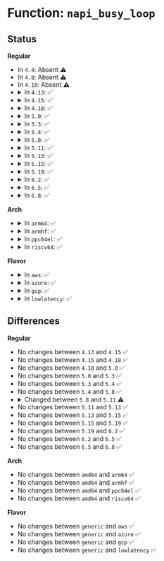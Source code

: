 # Function: <code>napi_busy_loop</code>

## Status
<b>Regular</b>
<ul>
<li>
In <code>4.4</code>: Absent ⚠️
</li>
<li>
In <code>4.8</code>: Absent ⚠️
</li>
<li>
In <code>4.10</code>: Absent ⚠️
</li>
<li>
<details>
<summary>In <code>4.13</code>: ✅</summary>

```c
void napi_busy_loop(unsigned int napi_id, bool (*loop_end)(void *, long unsigned int), void *loop_end_arg);
```

**Collision:** Unique Global

**Inline:** No

**Transformation:** False

**Instances:**

```
In net/core/dev.c (ffffffff817cd5d0)
Location: net/core/dev.c:5299
Inline: False
Direct callers:
  - fs/eventpoll.c:ep_poll
  - net/socket.c:sock_poll
  - net/core/datagram.c:__skb_try_recv_datagram
  - net/ipv4/tcp.c:tcp_recvmsg
  - net/ipv4/udp.c:__skb_recv_udp
```
**Symbols:**

```
ffffffff817cd5d0-ffffffff817cd83a: napi_busy_loop (STB_GLOBAL)
```
</details>
</li>
<li>
<details>
<summary>In <code>4.15</code>: ✅</summary>

```c
void napi_busy_loop(unsigned int napi_id, bool (*loop_end)(void *, long unsigned int), void *loop_end_arg);
```

**Collision:** Unique Global

**Inline:** No

**Transformation:** False

**Instances:**

```
In net/core/dev.c (ffffffff81846d00)
Location: net/core/dev.c:5440
Inline: False
Direct callers:
  - fs/eventpoll.c:ep_poll
  - net/socket.c:sock_poll
  - net/core/datagram.c:__skb_try_recv_datagram
  - net/ipv4/tcp.c:tcp_recvmsg
  - net/ipv4/udp.c:__skb_recv_udp
```
**Symbols:**

```
ffffffff81846d00-ffffffff81846f6a: napi_busy_loop (STB_GLOBAL)
```
</details>
</li>
<li>
<details>
<summary>In <code>4.18</code>: ✅</summary>

```c
void napi_busy_loop(unsigned int napi_id, bool (*loop_end)(void *, long unsigned int), void *loop_end_arg);
```

**Collision:** Unique Global

**Inline:** No

**Transformation:** False

**Instances:**

```
In net/core/dev.c (ffffffff81890370)
Location: net/core/dev.c:5570
Inline: False
Direct callers:
  - fs/eventpoll.c:ep_poll
  - net/socket.c:sock_poll
  - net/core/datagram.c:__skb_try_recv_datagram
  - net/ipv4/tcp.c:tcp_recvmsg
  - net/ipv4/udp.c:__skb_recv_udp
```
**Symbols:**

```
ffffffff81890370-ffffffff818905d0: napi_busy_loop (STB_GLOBAL)
```
</details>
</li>
<li>
<details>
<summary>In <code>5.0</code>: ✅</summary>

```c
void napi_busy_loop(unsigned int napi_id, bool (*loop_end)(void *, long unsigned int), void *loop_end_arg);
```

**Collision:** Unique Global

**Inline:** No

**Transformation:** False

**Instances:**

```
In net/core/dev.c (ffffffff818b0c20)
Location: net/core/dev.c:6123
Inline: False
Direct callers:
  - fs/eventpoll.c:ep_poll
  - net/socket.c:sock_poll
  - net/core/datagram.c:__skb_try_recv_datagram
  - net/ipv4/tcp.c:tcp_recvmsg
  - net/ipv4/udp.c:__skb_recv_udp
```
**Symbols:**

```
ffffffff818b0c20-ffffffff818b0e82: napi_busy_loop (STB_GLOBAL)
```
</details>
</li>
<li>
<details>
<summary>In <code>5.3</code>: ✅</summary>

```c
void napi_busy_loop(unsigned int napi_id, bool (*loop_end)(void *, long unsigned int), void *loop_end_arg);
```

**Collision:** Unique Global

**Inline:** No

**Transformation:** False

**Instances:**

```
In net/core/dev.c (ffffffff818fd9c0)
Location: net/core/dev.c:6133
Inline: False
Direct callers:
  - fs/eventpoll.c:ep_poll
  - net/socket.c:sock_poll
  - net/core/datagram.c:__skb_try_recv_datagram
  - net/ipv4/tcp.c:tcp_recvmsg
  - net/ipv4/udp.c:__skb_recv_udp
```
**Symbols:**

```
ffffffff818fd9c0-ffffffff818fdc1e: napi_busy_loop (STB_GLOBAL)
```
</details>
</li>
<li>
<details>
<summary>In <code>5.4</code>: ✅</summary>

```c
void napi_busy_loop(unsigned int napi_id, bool (*loop_end)(void *, long unsigned int), void *loop_end_arg);
```

**Collision:** Unique Global

**Inline:** No

**Transformation:** False

**Instances:**

```
In net/core/dev.c (ffffffff81935730)
Location: net/core/dev.c:6068
Inline: False
Direct callers:
  - fs/eventpoll.c:ep_poll
  - net/socket.c:sock_poll
  - net/core/datagram.c:__skb_try_recv_datagram
  - net/ipv4/tcp.c:tcp_recvmsg
  - net/ipv4/udp.c:__skb_recv_udp
```
**Symbols:**

```
ffffffff81935730-ffffffff819359a4: napi_busy_loop (STB_GLOBAL)
```
</details>
</li>
<li>
<details>
<summary>In <code>5.8</code>: ✅</summary>

```c
void napi_busy_loop(unsigned int napi_id, bool (*loop_end)(void *, long unsigned int), void *loop_end_arg);
```

**Collision:** Unique Global

**Inline:** No

**Transformation:** False

**Instances:**

```
In net/core/dev.c (ffffffff81a0a3f0)
Location: net/core/dev.c:6458
Inline: False
Direct callers:
  - fs/eventpoll.c:ep_poll
  - net/socket.c:sock_poll
  - net/core/datagram.c:__skb_try_recv_datagram
  - net/ipv4/tcp.c:tcp_recvmsg
  - net/ipv4/udp.c:__skb_recv_udp
```
**Symbols:**

```
ffffffff81a0a3f0-ffffffff81a0a686: napi_busy_loop (STB_GLOBAL)
```
</details>
</li>
<li>
<details>
<summary>In <code>5.11</code>: ✅</summary>

```c
void napi_busy_loop(unsigned int napi_id, bool (*loop_end)(void *, long unsigned int), void *loop_end_arg, bool prefer_busy_poll, u16 budget);
```

**Collision:** Unique Global

**Inline:** No

**Transformation:** False

**Instances:**

```
In net/core/dev.c (ffffffff81a0c710)
Location: net/core/dev.c:6584
Inline: False
Direct callers:
  - fs/eventpoll.c:ep_poll
  - net/socket.c:sock_poll
  - net/core/datagram.c:__skb_try_recv_datagram
  - net/ipv4/tcp.c:tcp_recvmsg
  - net/ipv4/udp.c:__skb_recv_udp
  - net/xdp/xsk.c:xsk_recvmsg
  - net/xdp/xsk.c:xsk_sendmsg
```
**Symbols:**

```
ffffffff81a0c710-ffffffff81a0c9ea: napi_busy_loop (STB_GLOBAL)
```
</details>
</li>
<li>
<details>
<summary>In <code>5.13</code>: ✅</summary>

```c
void napi_busy_loop(unsigned int napi_id, bool (*loop_end)(void *, long unsigned int), void *loop_end_arg, bool prefer_busy_poll, u16 budget);
```

**Collision:** Unique Global

**Inline:** No

**Transformation:** False

**Instances:**

```
In net/core/dev.c (ffffffff819f29f0)
Location: net/core/dev.c:6705
Inline: False
Direct callers:
  - fs/eventpoll.c:ep_poll
  - net/socket.c:sock_poll
  - net/core/datagram.c:__skb_try_recv_datagram
  - net/ipv4/tcp.c:tcp_recvmsg
  - net/ipv4/udp.c:__skb_recv_udp
  - net/xdp/xsk.c:xsk_recvmsg
  - net/xdp/xsk.c:xsk_sendmsg
```
**Symbols:**

```
ffffffff819f29f0-ffffffff819f2cca: napi_busy_loop (STB_GLOBAL)
```
</details>
</li>
<li>
<details>
<summary>In <code>5.15</code>: ✅</summary>

```c
void napi_busy_loop(unsigned int napi_id, bool (*loop_end)(void *, long unsigned int), void *loop_end_arg, bool prefer_busy_poll, u16 budget);
```

**Collision:** Unique Global

**Inline:** No

**Transformation:** False

**Instances:**

```
In net/core/dev.c (ffffffff81aa48c0)
Location: net/core/dev.c:6691
Inline: False
Direct callers:
  - fs/eventpoll.c:ep_poll
  - net/socket.c:sock_poll
  - net/core/datagram.c:__skb_try_recv_datagram
  - net/ipv4/tcp.c:tcp_recvmsg
  - net/ipv4/udp.c:__skb_recv_udp
  - net/xdp/xsk.c:xsk_recvmsg
  - net/xdp/xsk.c:xsk_sendmsg
```
**Symbols:**

```
ffffffff81aa48c0-ffffffff81aa4b9a: napi_busy_loop (STB_GLOBAL)
```
</details>
</li>
<li>
<details>
<summary>In <code>5.19</code>: ✅</summary>

```c
void napi_busy_loop(unsigned int napi_id, bool (*loop_end)(void *, long unsigned int), void *loop_end_arg, bool prefer_busy_poll, u16 budget);
```

**Collision:** Unique Global

**Inline:** No

**Transformation:** False

**Instances:**

```
In net/core/dev.c (ffffffff81c1c020)
Location: net/core/dev.c:6177
Inline: False
Direct callers:
  - fs/eventpoll.c:ep_poll
  - net/socket.c:sock_poll
  - net/core/datagram.c:__skb_try_recv_datagram
  - net/ipv4/tcp.c:tcp_recvmsg
  - net/ipv4/udp.c:__skb_recv_udp
  - net/xdp/xsk.c:xsk_recvmsg
  - net/xdp/xsk.c:xsk_sendmsg
```
**Symbols:**

```
ffffffff81c1c020-ffffffff81c1c35a: napi_busy_loop (STB_GLOBAL)
```
</details>
</li>
<li>
<details>
<summary>In <code>6.2</code>: ✅</summary>

```c
void napi_busy_loop(unsigned int napi_id, bool (*loop_end)(void *, long unsigned int), void *loop_end_arg, bool prefer_busy_poll, u16 budget);
```

**Collision:** Unique Global

**Inline:** No

**Transformation:** False

**Instances:**

```
In net/core/dev.c (ffffffff81dcd000)
Location: net/core/dev.c:6166
Inline: False
Direct callers:
  - fs/eventpoll.c:ep_poll
  - net/socket.c:sock_poll
  - net/core/datagram.c:__skb_try_recv_datagram
  - net/ipv4/tcp.c:tcp_recvmsg
  - net/ipv4/udp.c:__skb_recv_udp
```
**Symbols:**

```
ffffffff81dcd000-ffffffff81dcd33a: napi_busy_loop (STB_GLOBAL)
```
</details>
</li>
<li>
<details>
<summary>In <code>6.5</code>: ✅</summary>

```c
void napi_busy_loop(unsigned int napi_id, bool (*loop_end)(void *, long unsigned int), void *loop_end_arg, bool prefer_busy_poll, u16 budget);
```

**Collision:** Unique Global

**Inline:** No

**Transformation:** False

**Instances:**

```
In net/core/dev.c (ffffffff81e3db60)
Location: net/core/dev.c:6143
Inline: False
Direct callers:
  - fs/eventpoll.c:ep_poll
  - net/socket.c:sock_poll
  - net/core/datagram.c:__skb_try_recv_datagram
  - net/ipv4/tcp.c:tcp_recvmsg
  - net/ipv4/udp.c:__skb_recv_udp
```
**Symbols:**

```
ffffffff81e3db60-ffffffff81e3de93: napi_busy_loop (STB_GLOBAL)
```
</details>
</li>
<li>
<details>
<summary>In <code>6.8</code>: ✅</summary>

```c
void napi_busy_loop(unsigned int napi_id, bool (*loop_end)(void *, long unsigned int), void *loop_end_arg, bool prefer_busy_poll, u16 budget);
```

**Collision:** Unique Global

**Inline:** No

**Transformation:** False

**Instances:**

```
In net/core/dev.c (ffffffff81efc400)
Location: net/core/dev.c:6225
Inline: False
Direct callers:
  - fs/eventpoll.c:ep_poll
  - net/socket.c:sock_poll
  - net/core/datagram.c:__skb_try_recv_datagram
  - net/ipv4/tcp.c:tcp_recvmsg
  - net/ipv4/udp.c:__skb_recv_udp
```
**Symbols:**

```
ffffffff81efc400-ffffffff81efc733: napi_busy_loop (STB_GLOBAL)
```
</details>
</li>
</ul>
<b>Arch</b>
<ul>
<li>
<details>
<summary>In <code>arm64</code>: ✅</summary>

```c
void napi_busy_loop(unsigned int napi_id, bool (*loop_end)(void *, long unsigned int), void *loop_end_arg);
```

**Collision:** Unique Global

**Inline:** No

**Transformation:** False

**Instances:**

```
In net/core/dev.c (ffff800010bd3af0)
Location: net/core/dev.c:6068
Inline: False
Direct callers:
  - fs/eventpoll.c:ep_poll
  - net/socket.c:sock_poll
  - net/core/datagram.c:__skb_try_recv_datagram
  - net/ipv4/tcp.c:tcp_recvmsg
  - net/ipv4/udp.c:__skb_recv_udp
```
**Symbols:**

```
ffff800010bd3af0-ffff800010bd3db8: napi_busy_loop (STB_GLOBAL)
```
</details>
</li>
<li>
<details>
<summary>In <code>armhf</code>: ✅</summary>

```c
void napi_busy_loop(unsigned int napi_id, bool (*loop_end)(void *, long unsigned int), void *loop_end_arg);
```

**Collision:** Unique Global

**Inline:** No

**Transformation:** False

**Instances:**

```
In net/core/dev.c (c0cee7e4)
Location: net/core/dev.c:6068
Inline: False
Direct callers:
  - fs/eventpoll.c:do_epoll_wait
  - net/socket.c:sock_poll
  - net/core/datagram.c:__skb_try_recv_datagram
  - net/ipv4/tcp.c:tcp_recvmsg
  - net/ipv4/udp.c:__skb_recv_udp
```
**Symbols:**

```
c0cee7e4-c0ceeb48: napi_busy_loop (STB_GLOBAL)
```
</details>
</li>
<li>
<details>
<summary>In <code>ppc64el</code>: ✅</summary>

```c
void napi_busy_loop(unsigned int napi_id, bool (*loop_end)(void *, long unsigned int), void *loop_end_arg);
```

**Collision:** Unique Global

**Inline:** No

**Transformation:** False

**Instances:**

```
In net/core/dev.c (c000000000cb2830)
Location: net/core/dev.c:6068
Inline: False
Direct callers:
  - fs/eventpoll.c:ep_poll
  - net/socket.c:sock_poll
  - net/core/datagram.c:__skb_try_recv_datagram
  - net/ipv4/tcp.c:tcp_recvmsg
  - net/ipv4/udp.c:__skb_recv_udp
```
**Symbols:**

```
c000000000cb2830-c000000000cb2bc4: napi_busy_loop (STB_GLOBAL)
```
</details>
</li>
<li>
<details>
<summary>In <code>riscv64</code>: ✅</summary>

```c
void napi_busy_loop(unsigned int napi_id, bool (*loop_end)(void *, long unsigned int), void *loop_end_arg);
```

**Collision:** Unique Global

**Inline:** No

**Transformation:** False

**Instances:**

```
In net/core/dev.c (ffffffe00075dc0e)
Location: net/core/dev.c:6068
Inline: False
Direct callers:
  - fs/eventpoll.c:do_epoll_wait
  - net/socket.c:sock_poll
  - net/core/datagram.c:__skb_try_recv_datagram
  - net/ipv4/tcp.c:tcp_recvmsg
  - net/ipv4/udp.c:__skb_recv_udp
```
**Symbols:**

```
ffffffe00075dc0e-ffffffe00075de76: napi_busy_loop (STB_GLOBAL)
```
</details>
</li>
</ul>
<b>Flavor</b>
<ul>
<li>
<details>
<summary>In <code>aws</code>: ✅</summary>

```c
void napi_busy_loop(unsigned int napi_id, bool (*loop_end)(void *, long unsigned int), void *loop_end_arg);
```

**Collision:** Unique Global

**Inline:** No

**Transformation:** False

**Instances:**

```
In net/core/dev.c (ffffffff818d5700)
Location: net/core/dev.c:6068
Inline: False
Direct callers:
  - fs/eventpoll.c:ep_poll
  - net/socket.c:sock_poll
  - net/core/datagram.c:__skb_try_recv_datagram
  - net/ipv4/tcp.c:tcp_recvmsg
  - net/ipv4/udp.c:__skb_recv_udp
```
**Symbols:**

```
ffffffff818d5700-ffffffff818d5974: napi_busy_loop (STB_GLOBAL)
```
</details>
</li>
<li>
<details>
<summary>In <code>azure</code>: ✅</summary>

```c
void napi_busy_loop(unsigned int napi_id, bool (*loop_end)(void *, long unsigned int), void *loop_end_arg);
```

**Collision:** Unique Global

**Inline:** No

**Transformation:** False

**Instances:**

```
In net/core/dev.c (ffffffff8188f570)
Location: net/core/dev.c:6068
Inline: False
Direct callers:
  - fs/eventpoll.c:ep_poll
  - net/socket.c:sock_poll
  - net/core/datagram.c:__skb_try_recv_datagram
  - net/ipv4/tcp.c:tcp_recvmsg
  - net/ipv4/udp.c:__skb_recv_udp
```
**Symbols:**

```
ffffffff8188f570-ffffffff8188f7e4: napi_busy_loop (STB_GLOBAL)
```
</details>
</li>
<li>
<details>
<summary>In <code>gcp</code>: ✅</summary>

```c
void napi_busy_loop(unsigned int napi_id, bool (*loop_end)(void *, long unsigned int), void *loop_end_arg);
```

**Collision:** Unique Global

**Inline:** No

**Transformation:** False

**Instances:**

```
In net/core/dev.c (ffffffff81926730)
Location: net/core/dev.c:6068
Inline: False
Direct callers:
  - fs/eventpoll.c:ep_poll
  - net/socket.c:sock_poll
  - net/core/datagram.c:__skb_try_recv_datagram
  - net/ipv4/tcp.c:tcp_recvmsg
  - net/ipv4/udp.c:__skb_recv_udp
```
**Symbols:**

```
ffffffff81926730-ffffffff819269a4: napi_busy_loop (STB_GLOBAL)
```
</details>
</li>
<li>
<details>
<summary>In <code>lowlatency</code>: ✅</summary>

```c
void napi_busy_loop(unsigned int napi_id, bool (*loop_end)(void *, long unsigned int), void *loop_end_arg);
```

**Collision:** Unique Global

**Inline:** No

**Transformation:** False

**Instances:**

```
In net/core/dev.c (ffffffff81947d30)
Location: net/core/dev.c:6068
Inline: False
Direct callers:
  - fs/eventpoll.c:ep_poll
  - net/socket.c:sock_poll
  - net/core/datagram.c:__skb_try_recv_datagram
  - net/ipv4/tcp.c:tcp_recvmsg
  - net/ipv4/udp.c:__skb_recv_udp
```
**Symbols:**

```
ffffffff81947d30-ffffffff81947fec: napi_busy_loop (STB_GLOBAL)
```
</details>
</li>
</ul>

## Differences
<b>Regular</b>
<ul>
<li>
No changes between <code>4.13</code> and <code>4.15</code> ✅
</li>
<li>
No changes between <code>4.15</code> and <code>4.18</code> ✅
</li>
<li>
No changes between <code>4.18</code> and <code>5.0</code> ✅
</li>
<li>
No changes between <code>5.0</code> and <code>5.3</code> ✅
</li>
<li>
No changes between <code>5.3</code> and <code>5.4</code> ✅
</li>
<li>
No changes between <code>5.4</code> and <code>5.8</code> ✅
</li>
<li>
<details>
<summary>Changed between <code>5.8</code> and <code>5.11</code> ⚠️</summary>
<ul>
<li>
<b>Param added. </b>
<code>bool prefer_busy_poll</code>
</li>
<li>
<b>Param added. </b>
<code>u16 budget</code>
</li>
</ul>
</details>
</li>
<li>
No changes between <code>5.11</code> and <code>5.13</code> ✅
</li>
<li>
No changes between <code>5.13</code> and <code>5.15</code> ✅
</li>
<li>
No changes between <code>5.15</code> and <code>5.19</code> ✅
</li>
<li>
No changes between <code>5.19</code> and <code>6.2</code> ✅
</li>
<li>
No changes between <code>6.2</code> and <code>6.5</code> ✅
</li>
<li>
No changes between <code>6.5</code> and <code>6.8</code> ✅
</li>
</ul>
<b>Arch</b>
<ul>
<li>
No changes between <code>amd64</code> and <code>arm64</code> ✅
</li>
<li>
No changes between <code>amd64</code> and <code>armhf</code> ✅
</li>
<li>
No changes between <code>amd64</code> and <code>ppc64el</code> ✅
</li>
<li>
No changes between <code>amd64</code> and <code>riscv64</code> ✅
</li>
</ul>
<b>Flavor</b>
<ul>
<li>
No changes between <code>generic</code> and <code>aws</code> ✅
</li>
<li>
No changes between <code>generic</code> and <code>azure</code> ✅
</li>
<li>
No changes between <code>generic</code> and <code>gcp</code> ✅
</li>
<li>
No changes between <code>generic</code> and <code>lowlatency</code> ✅
</li>
</ul>
